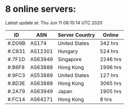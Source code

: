 # 8 online servers:

Latest update at: Thu Jun 11 08:10:14 UTC 2020

| ID | ASN | Server Country | Online |
| -- | --- | -------------- | ------ |
| #.D09B | AS174 | United States | 342 hrs |
| #.C831 | AS12301 | Hungary | 524 hrs |
| #.7F1D | AS63949 | Singapore | 2246 hrs |
| #.B6F8 | AS63888 | Hong Kong | 1996 hrs |
| #.9FC3 | AS53889 | United States | 127 hrs |
| #.BD3E | AS63888 | Hong Kong | 3065 hrs |
| #.2A79 | AS63949 | Japan | 1905 hrs |
| #.FC14 | AS64271 | Hong Kong | 8 hrs |

